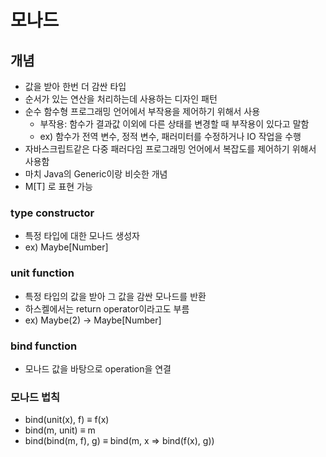# 모나드
## 개념
- 값을 받아 한번 더 감싼 타입
- 순서가 있는 연산을 처리하는데 사용하는 디자인 패턴
- 순수 함수형 프로그래밍 언어에서 부작용을 제어하기 위해서 사용
  - 부작용: 함수가 결과값 이외에 다른 상태를 변경할 때 부작용이 있다고 말함
  - ex) 함수가 전역 변수, 정적 변수, 패러미터를 수정하거나 IO 작업을 수행
- 자바스크립트같은 다중 패러다임 프로그래밍 언어에서 복잡도를 제어하기 위해서 사용함
- 마치 Java의 Generic이랑 비슷한 개념
- M[T] 로 표현 가능

### type constructor
- 특정 타입에 대한 모나드 생성자
- ex) Maybe[Number]

### unit function
- 특정 타입의 값을 받아 그 값을 감싼 모나드를 반환
- 하스켈에서는 return operator이라고도 부름
- ex) Maybe(2) -> Maybe[Number]

### bind function
- 모나드 값을 바탕으로 operation을 연결

### 모나드 법칙
- bind(unit(x), f) ≡ f(x)
- bind(m, unit) ≡ m
- bind(bind(m, f), g) ≡ bind(m, x ⇒ bind(f(x), g))